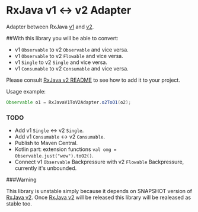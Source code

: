 # RxJava v1 <-> v2 Adapter

Adapter between RxJava [v1][RxJavaV1] and [v2][RxJavaV2].

##With this library you will be able to convert:

* v1 `Observable` to v2 `Observable` and vice versa.
* v1 `Observable` to v2 `Flowable` and vice versa.
* v1 `Single` to v2 `Single` and vice versa.
* v1 `Consumable` to v2 `Consumable` and vice versa.

Please consult [RxJava v2 README][RxJavaV2] to see how to add it to your project.

Usage example:

```java
Observable o1 = RxJavaV1ToV2Adapter.o2ToO1(o2);
```

### TODO

* Add  v1 `Single` <-> v2 `Single`.
* Add  v1 `Consumable` <-> v2 `Consumable`.
* Publish to Maven Central.
* Kotlin part: extension functions `val omg = Observable.just("wow").toO2()`.
* Connect v1 `Observable` Backpressure with v2 `Flowable` Backpressure, currently it's unbounded.

###Warning

This library is unstable simply because it depends on SNAPSHOT version of [RxJava v2][RxJavaV2]. Once [RxJava v2][RxJavaV2] will be released this library will be realeased as stable too.

[RxJavaV1]: https://github.com/ReactiveX/RxJava/tree/1.x
[RxJavaV2]: https://github.com/ReactiveX/RxJava/tree/2.x
